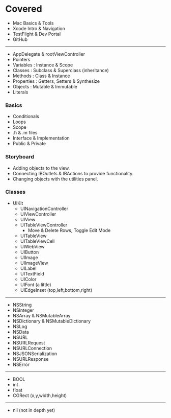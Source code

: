 # Covered 

- Mac Basics & Tools
- Xcode Intro & Navigation
- TestFlight & Dev Portal
- GitHub

---

- AppDelegate & rootViewController
- Pointers
- Variables : Instance & Scope
- Classes : Subclass & Superclass (inheritance)
- Methods : Class & Instance
- Properties : Getters, Setters & Synthesize
- Objects : Mutable & Immutable
- Literals

### Basics

- Conditionals
- Loops
- Scope
- .h & .m files
- Interface & Implementation
- Public & Private

### Storyboard

- Adding objects to the view.
- Connecting IBOutlets & IBActions to provide functionality.
- Changing objects with the utilities panel.

### Classes

- UIKit
	- UINavigationController
	- UIViewController
	- UIView
	- UITableViewController
		- Move & Delete Rows, Toggle Edit Mode
	- UITableView
	- UITableViewCell
	- UIWebView
	- UIButton
	- UIImage
	- UIImageView
	- UILabel
	- UITextField
	- UIColor
	- UIFont (a little)
	- UIEdgeInset (top,left,bottom,right)

---

- NSString
- NSInteger
- NSArray & NSMutableArray
- NSDictionary & NSMutableDictionary
- NSLog
- NSData
- NSURL
- NSURLRequest
- NSURLConnection
- NSJSONSerialization
- NSURLResponse
- NSError

---

- BOOL
- int
- float
- CGRect (x,y,width,height)

---

- nil (not in depth yet)